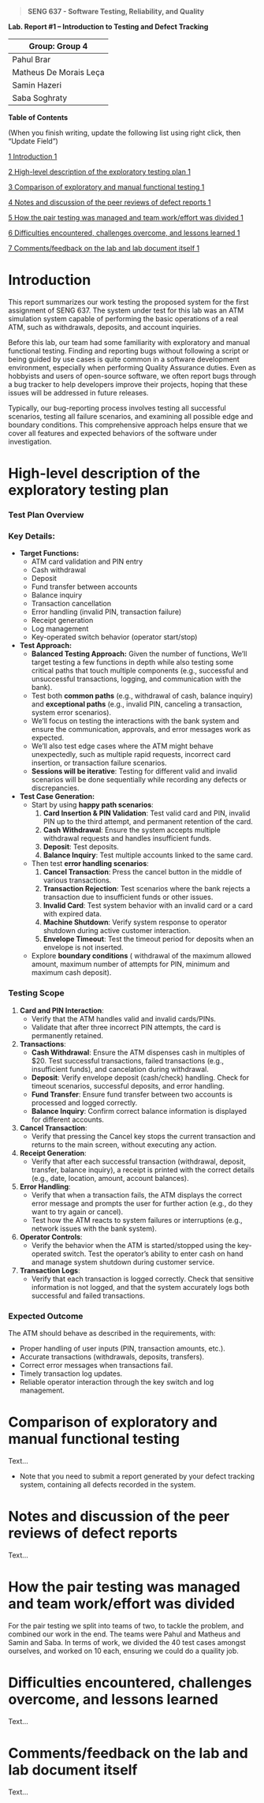 >   **SENG 637 - Software Testing, Reliability, and Quality**

**Lab. Report \#1 – Introduction to Testing and Defect Tracking**

| Group: Group 4     |
|-----------------|
| Pahul Brar                |   
|  Matheus De Morais Leça            |   
| Samin Hazeri              |   
| Saba Soghraty               |   


**Table of Contents**

(When you finish writing, update the following list using right click, then
“Update Field”)

[1 Introduction	1](#_Toc439194677)

[2 High-level description of the exploratory testing plan	1](#_Toc439194678)

[3 Comparison of exploratory and manual functional testing	1](#_Toc439194679)

[4 Notes and discussion of the peer reviews of defect reports	1](#_Toc439194680)

[5 How the pair testing was managed and team work/effort was
divided	1](#_Toc439194681)

[6 Difficulties encountered, challenges overcome, and lessons
learned	1](#_Toc439194682)

[7 Comments/feedback on the lab and lab document itself	1](#_Toc439194683)

# Introduction

This report summarizes our work testing the proposed system for the first assignment of SENG 637. The system under test for this lab was an ATM simulation system capable of performing the basic operations of a real ATM, such as withdrawals, deposits, and account inquiries.

Before this lab, our team had some familiarity with exploratory and manual functional testing. Finding and reporting bugs without following a script or being guided by use cases is quite common in a software development environment, especially when performing Quality Assurance duties. Even as hobbyists and users of open-source software, we often report bugs through a bug tracker to help developers improve their projects, hoping that these issues will be addressed in future releases.

Typically, our bug-reporting process involves testing all successful scenarios, testing all failure scenarios, and examining all possible edge and boundary conditions. This comprehensive approach helps ensure that we cover all features and expected behaviors of the software under investigation.

# High-level description of the exploratory testing plan

### **Test Plan Overview**

### **Key Details:**

* **Target Functions:**  
  * ATM card validation and PIN entry  
  * Cash withdrawal  
  * Deposit  
  * Fund transfer between accounts  
  * Balance inquiry  
  * Transaction cancellation  
  * Error handling (invalid PIN, transaction failure)  
  * Receipt generation  
  * Log management  
  * Key-operated switch behavior (operator start/stop)  
* **Test Approach:**  
  * **Balanced Testing Approach:** Given the number of functions, We’ll target testing a few functions in depth while also testing some critical paths that touch multiple components (e.g., successful and unsuccessful transactions, logging, and communication with the bank).  
  * Test both **common paths** (e.g., withdrawal of cash, balance inquiry) and **exceptional paths** (e.g., invalid PIN, canceling a transaction, system error scenarios).  
  * We’ll focus on testing the interactions with the bank system and ensure the communication, approvals, and error messages work as expected.  
  * We’ll also test edge cases where the ATM might behave unexpectedly, such as multiple rapid requests, incorrect card insertion, or transaction failure scenarios.  
  * **Sessions will be iterative**: Testing for different valid and invalid scenarios will be done sequentially while recording any defects or discrepancies.  
* **Test Case Generation:**  
  * Start by using **happy path scenarios**:  
    1. **Card Insertion & PIN Validation**: Test valid card and PIN, invalid PIN up to the third attempt, and permanent retention of the card.  
    2. **Cash Withdrawal**: Ensure the system accepts multiple withdrawal requests and handles insufficient funds.  
    3. **Deposit**: Test deposits.  
    4. **Balance Inquiry**: Test multiple accounts linked to the same card.  
  * Then test **error handling scenarios**:  
    1. **Cancel Transaction**: Press the cancel button in the middle of various transactions.  
    2. **Transaction Rejection**: Test scenarios where the bank rejects a transaction due to insufficient funds or other issues.  
    3. **Invalid Card**: Test system behavior with an invalid card or a card with expired data.  
    4. **Machine Shutdown**: Verify system response to operator shutdown during active customer interaction.  
    5. **Envelope Timeout**: Test the timeout period for deposits when an envelope is not inserted.  
  * Explore **boundary conditions** ( withdrawal of the maximum allowed amount, maximum number of attempts for PIN, minimum and maximum cash deposit).

### **Testing Scope**

1. **Card and PIN Interaction**:  
   * Verify that the ATM handles valid and invalid cards/PINs.  
   * Validate that after three incorrect PIN attempts, the card is permanently retained.  
2. **Transactions**:  
   * **Cash Withdrawal**: Ensure the ATM dispenses cash in multiples of $20. Test successful transactions, failed transactions (e.g., insufficient funds), and cancelation during withdrawal.  
   * **Deposit**: Verify envelope deposit (cash/check) handling. Check for timeout scenarios, successful deposits, and error handling.  
   * **Fund Transfer**: Ensure fund transfer between two accounts is processed and logged correctly.  
   * **Balance Inquiry**: Confirm correct balance information is displayed for different accounts.  
3. **Cancel Transaction**:  
   * Verify that pressing the Cancel key stops the current transaction and returns to the main screen, without executing any action.  
4. **Receipt Generation**:  
   * Verify that after each successful transaction (withdrawal, deposit, transfer, balance inquiry), a receipt is printed with the correct details (e.g., date, location, amount, account balances).  
5. **Error Handling**:  
   * Verify that when a transaction fails, the ATM displays the correct error message and prompts the user for further action (e.g., do they want to try again or cancel).  
   * Test how the ATM reacts to system failures or interruptions (e.g., network issues with the bank system).  
6. **Operator Controls**:  
   * Verify the behavior when the ATM is started/stopped using the key-operated switch. Test the operator’s ability to enter cash on hand and manage system shutdown during customer service.  
7. **Transaction Logs**:  
   * Verify that each transaction is logged correctly. Check that sensitive information is not logged, and that the system accurately logs both successful and failed transactions.

### **Expected Outcome**

The ATM should behave as described in the requirements, with:

* Proper handling of user inputs (PIN, transaction amounts, etc.).  
* Accurate transactions (withdrawals, deposits, transfers).  
* Correct error messages when transactions fail.  
* Timely transaction log updates.  
* Reliable operator interaction through the key switch and log management.

# Comparison of exploratory and manual functional testing

Text…

-   Note that you need to submit a report generated by your defect tracking
    system, containing all defects recorded in the system.

# Notes and discussion of the peer reviews of defect reports

Text…

# How the pair testing was managed and team work/effort was divided 

For the pair testing we split into teams of two, to tackle the problem, and combined our work in the end. The teams were Pahul and Matheus and Samin and Saba.  In terms of work, we divided the 40 test cases amongst ourselves, and worked on 10 each, ensuring we could do a quaility job.

# Difficulties encountered, challenges overcome, and lessons learned

Text…

# Comments/feedback on the lab and lab document itself

Text…
